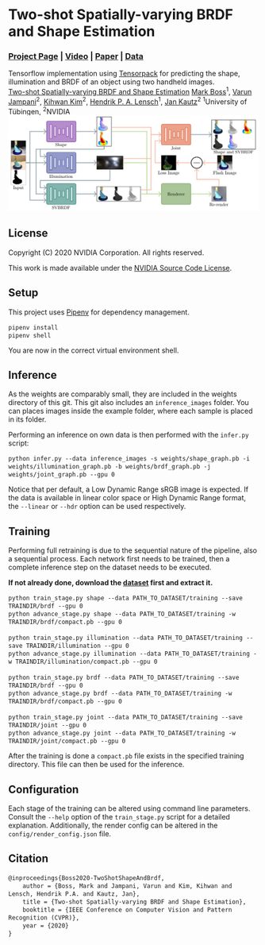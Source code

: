 # Two-shot Spatially-varying BRDF and Shape Estimation

### [Project Page](https://markboss.me/publication/cvpr20-two-shot-brdf/) | [Video](https://www.youtube.com/watch?v=CyC6PutoJO8) | [Paper](https://arxiv.org/abs/2004.00403) | [Data](https://drive.google.com/file/d/14mou3Va65deimPYE5GtFdK8OS3I0BSzq/view?usp=sharing)

Tensorflow implementation using [Tensorpack](https://github.com/tensorpack/tensorpack) for predicting the shape, illumination and BRDF of an object using two handheld images.
<br>
[Two-shot Spatially-varying BRDF and Shape Estimation](https://markboss.me/publication/cvpr20-two-shot-brdf/)
[Mark Boss](https://markboss.me)<sup>1</sup>, [Varun Jampani](https://varunjampani.github.io)<sup>2</sup>, [Kihwan Kim](http://kihwan23.com)<sup>2</sup>, [Hendrik P. A. Lensch](https://uni-tuebingen.de/en/faculties/faculty-of-science/departments/computer-science/lehrstuehle/computergrafik/computer-graphics/staff/prof-dr-ing-hendrik-lensch/)<sup>1</sup>, [Jan Kautz](http://jankautz.com)<sup>2</sup>
<sup>1</sup>University of Tübingen, <sup>2</sup>NVIDIA 
<br>
![](images/Pipeline.jpg)

## License

Copyright (C) 2020 NVIDIA Corporation. All rights reserved.

This work is made available under the [NVIDIA Source Code License](LICENSE).

## Setup

This project uses [Pipenv](https://pipenv-fork.readthedocs.io/en/latest/) for dependency management. 

```
pipenv install
pipenv shell
```

You are now in the correct virtual environment shell. 

## Inference

As the weights are comparably small, they are included in the weights directory of this git. This git also includes an `inference_images` folder. You can places images inside the example folder, where each sample is placed in its folder.

Performing an inference on own data is then performed with the `infer.py` script:

```
python infer.py --data inference_images -s weights/shape_graph.pb -i weights/illumination_graph.pb -b weights/brdf_graph.pb -j weights/joint_graph.pb --gpu 0
```

Notice that per default, a Low Dynamic Range sRGB image is expected. If the data is available in linear color space or High Dynamic Range format, the `--linear` or `--hdr` option can be used respectively.

## Training

Performing full retraining is due to the sequential nature of the pipeline, also a sequential process. Each network first needs to be trained, then a complete inference step on the dataset needs to be executed. 

**If not already done, download the [dataset](https://drive.google.com/file/d/14mou3Va65deimPYE5GtFdK8OS3I0BSzq/view?usp=sharing) first and extract it.**

```
python train_stage.py shape --data PATH_TO_DATASET/training --save TRAINDIR/brdf --gpu 0
python advance_stage.py shape --data PATH_TO_DATASET/training -w TRAINDIR/brdf/compact.pb --gpu 0

python train_stage.py illumination --data PATH_TO_DATASET/training --save TRAINDIR/illumination --gpu 0
python advance_stage.py illumination --data PATH_TO_DATASET/training -w TRAINDIR/illumination/compact.pb --gpu 0

python train_stage.py brdf --data PATH_TO_DATASET/training --save TRAINDIR/brdf --gpu 0
python advance_stage.py brdf --data PATH_TO_DATASET/training -w TRAINDIR/brdf/compact.pb --gpu 0

python train_stage.py joint --data PATH_TO_DATASET/training --save TRAINDIR/joint --gpu 0
python advance_stage.py joint --data PATH_TO_DATASET/training -w TRAINDIR/joint/compact.pb --gpu 0
```

After the training is done a `compact.pb` file exists in the specified training directory. This file can then be used for the inference.

## Configuration

Each stage of the training can be altered using command line parameters. Consult the `--help` option of the `train_stage.py` script for a detailed explanation. Additionally, the render config can be altered in the `config/render_config.json` file.

## Citation

```
@inproceedings{Boss2020-TwoShotShapeAndBrdf,
    author = {Boss, Mark and Jampani, Varun and Kim, Kihwan and Lensch, Hendrik P.A. and Kautz, Jan},
    title = {Two-shot Spatially-varying BRDF and Shape Estimation},
    booktitle = {IEEE Conference on Computer Vision and Pattern Recognition (CVPR)},
    year = {2020}
}
```